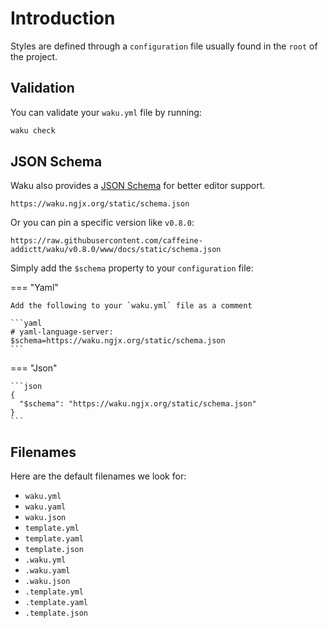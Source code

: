 # Introduction

Styles are defined through a `configuration` file
usually found in the `root` of the project.

## Validation

You can validate your `waku.yml` file by running:

```sh
waku check
```

## JSON Schema

Waku also provides a [JSON Schema](https://json-schema.org/)
for better editor support.

```text
https://waku.ngjx.org/static/schema.json
```

Or you can pin a specific version like `v0.8.0`:

```text
https://raw.githubusercontent.com/caffeine-addictt/waku/v0.8.0/www/docs/static/schema.json
```

Simply add the `$schema` property to your `configuration` file:

=== "Yaml"

    Add the following to your `waku.yml` file as a comment

    ```yaml
    # yaml-language-server: $schema=https://waku.ngjx.org/static/schema.json
    ```

=== "Json"

    ```json
    {
      "$schema": "https://waku.ngjx.org/static/schema.json"
    }
    ```

## Filenames

Here are the default filenames we look for:

- `waku.yml`
- `waku.yaml`
- `waku.json`
- `template.yml`
- `template.yaml`
- `template.json`
- `.waku.yml`
- `.waku.yaml`
- `.waku.json`
- `.template.yml`
- `.template.yaml`
- `.template.json`
